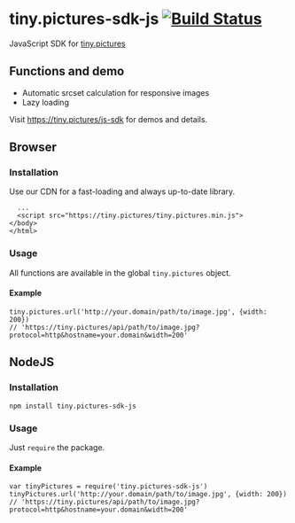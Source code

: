 # tiny.pictures-sdk-js  [![Build Status](https://travis-ci.org/erkstruwe/tiny.pictures-sdk-js.svg?branch=master)](https://travis-ci.org/erkstruwe/tiny.pictures-sdk-js)
JavaScript SDK for [tiny.pictures](https://tiny.pictures/)

## Functions and demo
* Automatic srcset calculation for responsive images
* Lazy loading

Visit https://tiny.pictures/js-sdk for demos and details.

## Browser
### Installation
Use our CDN for a fast-loading and always up-to-date library.
```
  ...
  <script src="https://tiny.pictures/tiny.pictures.min.js">
</body>
</html>
```
### Usage
All functions are available in the global `tiny.pictures` object.
#### Example
```
tiny.pictures.url('http://your.domain/path/to/image.jpg', {width: 200})
// 'https://tiny.pictures/api/path/to/image.jpg?protocol=http&hostname=your.domain&width=200'
```

## NodeJS
### Installation
```
npm install tiny.pictures-sdk-js
```
### Usage
Just `require` the package.
#### Example
```
var tinyPictures = require('tiny.pictures-sdk-js')
tinyPictures.url('http://your.domain/path/to/image.jpg', {width: 200})
// 'https://tiny.pictures/api/path/to/image.jpg?protocol=http&hostname=your.domain&width=200'
```
